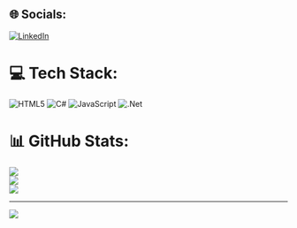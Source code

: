 
## 🌐 Socials:
[![LinkedIn](https://img.shields.io/badge/LinkedIn-%230077B5.svg?logo=linkedin&logoColor=white)](https://linkedin.com/in/https://www.linkedin.com/in/ahmed-tarek-) 

# 💻 Tech Stack:
![HTML5](https://img.shields.io/badge/html5-%23E34F26.svg?style=for-the-badge&logo=html5&logoColor=white) ![C#](https://img.shields.io/badge/c%23-%23239120.svg?style=for-the-badge&logo=csharp&logoColor=white) ![JavaScript](https://img.shields.io/badge/javascript-%23323330.svg?style=for-the-badge&logo=javascript&logoColor=%23F7DF1E) ![.Net](https://img.shields.io/badge/.NET-5C2D91?style=for-the-badge&logo=.net&logoColor=white)
# 📊 GitHub Stats:
![](https://github-readme-stats.vercel.app/api?username=AhmedElshahta&theme=default&hide_border=false&include_all_commits=false&count_private=false)<br/>
![](https://github-readme-streak-stats.herokuapp.com/?user=AhmedElshahta&theme=default&hide_border=false)<br/>
![](https://github-readme-stats.vercel.app/api/top-langs/?username=AhmedElshahta&theme=default&hide_border=false&include_all_commits=false&count_private=false&layout=compact)

---
[![](https://visitcount.itsvg.in/api?id=AhmedElshahta&icon=0&color=0)](https://visitcount.itsvg.in)

<!-- Proudly created with GPRM ( https://gprm.itsvg.in ) -->